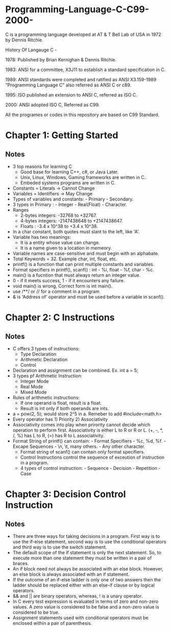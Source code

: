 # Programming-Language-C-C99-2000-
C is a programming language developed at AT & T Bell Lab of USA in 1972 by Dennis Ritchie.

History Of Langauge C -

1978: Published by Brian Kernighan & Dennis Ritchie.

1983: ANSI for a committee, X3J11 to establish a standard specification in C.

1989: ANSI standards were completed and ratified as ANSI X3.159-1989 "Programming Language C" also referred as ANSI C or c89.

1995: ISO published an extension to ANSI C, referred as ISO C.

2000: ANSI adopted ISO C, Referred as C99.

All the programes or codes in this repository are based on C99 Standard.
# Chapter 1: Getting Started

## Notes

* 3 top reasons for learning C
    - Good base for learning C++, c#, or Java Later.
    - Unix, Linux, Windows, Gaming frameworks are written in C.
    - Embeded systems programs are written in C.
* Constants = Literals -> Cannot Change
* Variables = Identifiers -> May Change
* Types of variables and constants:
      - Primary
      - Secondary.
* 3 types in Primary :
      - Integer
      - Real(Float)
      - Character.
* Ranges
    - 2-bytes integers: -32768 to +32767.
    - 4-bytes integers: -2147438648 to +2147438647.
    - Floats : -3.4 x 10^38 to +3.4 x 10^38.
* In a char constant, both quotes must slant to the left, like 'A'.
* Variable has two meanings:
    - It is a entity whose value can change.
    - It is a name given to a location in memeory.
* Variable names are case-sensitive and must begin with an alphabate.
* Total Keywords = 32. Example char, int, float, etc.
* printf() is a function that can print multiple constants and variables.
* Format specifiers in printf(), scanf() : int - %i, float - %f, char - %c.
* main() is a fucntion that must always return an integer value.
* 0 - if it meets success, 1 - if it encounters any failure.
* void main() is wrong, Correct form is int main().
* use /**/ or // for a comment in a program
* & is 'Address of' operator and must be used before a variable in scanf().
# Chapter 2: C Instructions

## Notes

* C offers 3 types of instructions:
    - Type Declaration
    - Arithmetic Declaration
    - Control
* Declaration and assignment can be combined. Ex. int a = 5;
* 3 types pf Arithmetic Instruction:
    - Integer Mode
    - Real Mode
    - Mixed Mode
* Rules of arithmetic instructions:
    - If one operand is float, result is a float.
    - Result is int only if both operands are ints.
* a = pow(2, 5); would store 2^5 in a. Remeber to add #include<math.h>
* Every operator has 1) Priority 2) Associativity
* Associativity comes into play when prirority cannot decide which operation to perform first. Associativity is either L to R or R or L. (+, -, *, /, %) has L to R, (=) has R to L associativity.
* Format String of printf() can contain:
      - Format Specifiers - %c, %d, %f.
      - Excape Sequences - \n, \t, many others.
      - Any other character.
  * Format string of scanf() can contain only format specifiers.
  * Control Instructions control the sequence of exceution of instruction in a program.
  * 4 types of control instruction:
        - Sequence
        - Decision
        - Repetition
        - Case
# Chapter 3: Decision Control Instruction
## Notes

- There are three ways for taking decisions in a program. First way is to use the if-else statement, second way is to use the 
conditional operators and third way is to use the switch statement.
- The default scope of the if statement is only the next statement. So, to execute more than one statement they must
be written in a pair of braces.
- An if block need not always be associated with an else block. However, an else block is always associated with an if
statement.
- If the outcome of an if-else ladder is only one of two answers then the ladder should be replaced either with an else-if clause or by logical operators.
- && and || are binary operators, whereas, ! is a unary operator.
- In C every test expression is evaluated in terms of zero and non-zero values. A zero value is considered to be false and a
non-zero value is considered to be true.
- Assignment statements used with conditional operators must be enclosed within a pair of parenthesis. 

